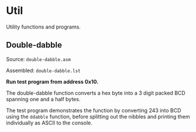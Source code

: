 # Util

Utility functions and programs.

## Double-dabble

Source: `double-dabble.asm`

Assembled:  `double-dabble.lst`

**Run test program from address 0x10.**

The double-dabble function converts a hex byte into a 3 digit packed BCD spanning one and a half bytes.

The test program demonstrates the function by converting 243 into BCD using the `ddabble` function, before splitting out the nibbles and printing them individually as ASCII to the console.
